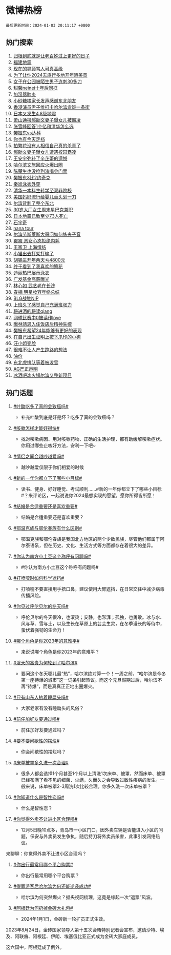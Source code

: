 # 微博热榜

`最后更新时间：2024-01-03 20:11:17 +0800`

## 热门搜索

1. [归根到底就是让老百姓过上更好的日子](https://m.weibo.cn/search?containerid=100103type%3D1%26t%3D10%26q%3D%23%E5%BD%92%E6%A0%B9%E5%88%B0%E5%BA%95%E5%B0%B1%E6%98%AF%E8%AE%A9%E8%80%81%E7%99%BE%E5%A7%93%E8%BF%87%E4%B8%8A%E6%9B%B4%E5%A5%BD%E7%9A%84%E6%97%A5%E5%AD%90%23&stream_entry_id=51&isnewpage=1&extparam=seat%3D1%26filter_type%3Drealtimehot%26q%3D%2523%25E5%25BD%2592%25E6%25A0%25B9%25E5%2588%25B0%25E5%25BA%2595%25E5%25B0%25B1%25E6%2598%25AF%25E8%25AE%25A9%25E8%2580%2581%25E7%2599%25BE%25E5%25A7%2593%25E8%25BF%2587%25E4%25B8%258A%25E6%259B%25B4%25E5%25A5%25BD%25E7%259A%2584%25E6%2597%25A5%25E5%25AD%2590%2523%26stream_entry_id%3D51%26c_type%3D51%26dgr%3D0%26pos%3D0%26cate%3D10103%26display_time%3D1704283875%26pre_seqid%3D1704283875974020393138)
1. [福建地震](https://m.weibo.cn/search?containerid=100103type%3D1%26t%3D10%26q%3D%E7%A6%8F%E5%BB%BA%E5%9C%B0%E9%9C%87&stream_entry_id=31&isnewpage=1&extparam=seat%3D1%26flag%3D2%26band_rank%3D1%26filter_type%3Drealtimehot%26lcate%3D5001%26stream_entry_id%3D31%26q%3D%25E7%25A6%258F%25E5%25BB%25BA%25E5%259C%25B0%25E9%259C%2587%26realpos%3D1%26c_type%3D31%26dgr%3D0%26pos%3D0%26cate%3D5001%26display_time%3D1704283875%26pre_seqid%3D1704283875974020393138)
1. [现在的导师骂人可真高级](https://m.weibo.cn/search?containerid=100103type%3D1%26t%3D10%26q%3D%E7%8E%B0%E5%9C%A8%E7%9A%84%E5%AF%BC%E5%B8%88%E9%AA%82%E4%BA%BA%E5%8F%AF%E7%9C%9F%E9%AB%98%E7%BA%A7&stream_entry_id=31&isnewpage=1&extparam=seat%3D1%26flag%3D1%26band_rank%3D2%26filter_type%3Drealtimehot%26lcate%3D5001%26stream_entry_id%3D31%26q%3D%25E7%258E%25B0%25E5%259C%25A8%25E7%259A%2584%25E5%25AF%25BC%25E5%25B8%2588%25E9%25AA%2582%25E4%25BA%25BA%25E5%258F%25AF%25E7%259C%259F%25E9%25AB%2598%25E7%25BA%25A7%26realpos%3D2%26c_type%3D31%26dgr%3D0%26pos%3D1%26cate%3D5001%26display_time%3D1704283875%26pre_seqid%3D1704283875974020393138)
1. [为了让你2024去旅行多地开年晒美景](https://m.weibo.cn/search?containerid=100103type%3D1%26t%3D10%26q%3D%23%E4%B8%BA%E4%BA%86%E8%AE%A9%E4%BD%A02024%E5%8E%BB%E6%97%85%E8%A1%8C%E5%A4%9A%E5%9C%B0%E5%BC%80%E5%B9%B4%E6%99%92%E7%BE%8E%E6%99%AF%23&stream_entry_id=31&isnewpage=1&extparam=seat%3D1%26flag%3D0%26band_rank%3D3%26filter_type%3Drealtimehot%26lcate%3D5001%26stream_entry_id%3D31%26q%3D%2523%25E4%25B8%25BA%25E4%25BA%2586%25E8%25AE%25A9%25E4%25BD%25A02024%25E5%258E%25BB%25E6%2597%2585%25E8%25A1%258C%25E5%25A4%259A%25E5%259C%25B0%25E5%25BC%2580%25E5%25B9%25B4%25E6%2599%2592%25E7%25BE%258E%25E6%2599%25AF%2523%26realpos%3D3%26c_type%3D31%26dgr%3D0%26pos%3D2%26cate%3D5001%26display_time%3D1704283875%26pre_seqid%3D1704283875974020393138)
1. [女子在公园被陌生男子连刺30多刀](https://m.weibo.cn/search?containerid=100103type%3D1%26t%3D10%26q%3D%23%E5%A5%B3%E5%AD%90%E5%9C%A8%E5%85%AC%E5%9B%AD%E8%A2%AB%E9%99%8C%E7%94%9F%E7%94%B7%E5%AD%90%E8%BF%9E%E5%88%BA30%E5%A4%9A%E5%88%80%23&stream_entry_id=31&isnewpage=1&extparam=seat%3D1%26flag%3D1%26band_rank%3D4%26filter_type%3Drealtimehot%26lcate%3D5001%26stream_entry_id%3D31%26q%3D%2523%25E5%25A5%25B3%25E5%25AD%2590%25E5%259C%25A8%25E5%2585%25AC%25E5%259B%25AD%25E8%25A2%25AB%25E9%2599%258C%25E7%2594%259F%25E7%2594%25B7%25E5%25AD%2590%25E8%25BF%259E%25E5%2588%25BA30%25E5%25A4%259A%25E5%2588%2580%2523%26realpos%3D4%26c_type%3D31%26dgr%3D0%26pos%3D3%26cate%3D5001%26display_time%3D1704283875%26pre_seqid%3D1704283875974020393138)
1. [甜馨neinei十年后同框](https://m.weibo.cn/search?containerid=100103type%3D1%26t%3D10%26q%3D%23%E7%94%9C%E9%A6%A8neinei%E5%8D%81%E5%B9%B4%E5%90%8E%E5%90%8C%E6%A1%86%23&stream_entry_id=31&isnewpage=1&extparam=seat%3D1%26flag%3D2%26band_rank%3D5%26filter_type%3Drealtimehot%26lcate%3D5001%26stream_entry_id%3D31%26q%3D%2523%25E7%2594%259C%25E9%25A6%25A8neinei%25E5%258D%2581%25E5%25B9%25B4%25E5%2590%258E%25E5%2590%258C%25E6%25A1%2586%2523%26realpos%3D5%26c_type%3D31%26dgr%3D0%26pos%3D4%26cate%3D5001%26display_time%3D1704283875%26pre_seqid%3D1704283875974020393138)
1. [加湿器肺炎](https://m.weibo.cn/search?containerid=100103type%3D1%26t%3D10%26q%3D%E5%8A%A0%E6%B9%BF%E5%99%A8%E8%82%BA%E7%82%8E&stream_entry_id=31&isnewpage=1&extparam=seat%3D1%26flag%3D1%26band_rank%3D6%26filter_type%3Drealtimehot%26lcate%3D5001%26stream_entry_id%3D31%26q%3D%25E5%258A%25A0%25E6%25B9%25BF%25E5%2599%25A8%25E8%2582%25BA%25E7%2582%258E%26realpos%3D6%26c_type%3D31%26dgr%3D0%26pos%3D5%26cate%3D5001%26display_time%3D1704283875%26pre_seqid%3D1704283875974020393138)
1. [小砂糖橘家长发声感谢东北朋友](https://m.weibo.cn/search?containerid=100103type%3D1%26t%3D10%26q%3D%23%E5%B0%8F%E7%A0%82%E7%B3%96%E6%A9%98%E5%AE%B6%E9%95%BF%E5%8F%91%E5%A3%B0%E6%84%9F%E8%B0%A2%E4%B8%9C%E5%8C%97%E6%9C%8B%E5%8F%8B%23&stream_entry_id=31&isnewpage=1&extparam=seat%3D1%26flag%3D32768%26band_rank%3D7%26filter_type%3Drealtimehot%26lcate%3D5001%26stream_entry_id%3D31%26q%3D%2523%25E5%25B0%258F%25E7%25A0%2582%25E7%25B3%2596%25E6%25A9%2598%25E5%25AE%25B6%25E9%2595%25BF%25E5%258F%2591%25E5%25A3%25B0%25E6%2584%259F%25E8%25B0%25A2%25E4%25B8%259C%25E5%258C%2597%25E6%259C%258B%25E5%258F%258B%2523%26realpos%3D7%26c_type%3D31%26dgr%3D0%26pos%3D6%26cate%3D5001%26display_time%3D1704283875%26pre_seqid%3D1704283875974020393138)
1. [香港演员尹子维打卡哈尔滨盒饭一条街](https://m.weibo.cn/search?containerid=100103type%3D1%26t%3D10%26q%3D%23%E9%A6%99%E6%B8%AF%E6%BC%94%E5%91%98%E5%B0%B9%E5%AD%90%E7%BB%B4%E6%89%93%E5%8D%A1%E5%93%88%E5%B0%94%E6%BB%A8%E7%9B%92%E9%A5%AD%E4%B8%80%E6%9D%A1%E8%A1%97%23&stream_entry_id=31&isnewpage=1&extparam=seat%3D1%26flag%3D1%26band_rank%3D8%26filter_type%3Drealtimehot%26lcate%3D5001%26stream_entry_id%3D31%26q%3D%2523%25E9%25A6%2599%25E6%25B8%25AF%25E6%25BC%2594%25E5%2591%2598%25E5%25B0%25B9%25E5%25AD%2590%25E7%25BB%25B4%25E6%2589%2593%25E5%258D%25A1%25E5%2593%2588%25E5%25B0%2594%25E6%25BB%25A8%25E7%259B%2592%25E9%25A5%25AD%25E4%25B8%2580%25E6%259D%25A1%25E8%25A1%2597%2523%26realpos%3D8%26c_type%3D31%26dgr%3D0%26pos%3D7%26cate%3D5001%26display_time%3D1704283875%26pre_seqid%3D1704283875974020393138)
1. [日本又发生4.8级地震](https://m.weibo.cn/search?containerid=100103type%3D1%26t%3D10%26q%3D%23%E6%97%A5%E6%9C%AC%E5%8F%88%E5%8F%91%E7%94%9F4.8%E7%BA%A7%E5%9C%B0%E9%9C%87%23&stream_entry_id=31&isnewpage=1&extparam=seat%3D1%26flag%3D1%26band_rank%3D9%26filter_type%3Drealtimehot%26lcate%3D5001%26stream_entry_id%3D31%26q%3D%2523%25E6%2597%25A5%25E6%259C%25AC%25E5%258F%2588%25E5%258F%2591%25E7%2594%259F4.8%25E7%25BA%25A7%25E5%259C%25B0%25E9%259C%2587%2523%26realpos%3D9%26c_type%3D31%26dgr%3D0%26pos%3D8%26cate%3D5001%26display_time%3D1704283875%26pre_seqid%3D1704283875974020393138)
1. [萧山通报郝劭文妻子曝女儿被霸凌](https://m.weibo.cn/search?containerid=100103type%3D1%26t%3D10%26q%3D%23%E8%90%A7%E5%B1%B1%E9%80%9A%E6%8A%A5%E9%83%9D%E5%8A%AD%E6%96%87%E5%A6%BB%E5%AD%90%E6%9B%9D%E5%A5%B3%E5%84%BF%E8%A2%AB%E9%9C%B8%E5%87%8C%23&stream_entry_id=31&isnewpage=1&extparam=seat%3D1%26flag%3D1%26band_rank%3D10%26filter_type%3Drealtimehot%26lcate%3D5001%26stream_entry_id%3D31%26q%3D%2523%25E8%2590%25A7%25E5%25B1%25B1%25E9%2580%259A%25E6%258A%25A5%25E9%2583%259D%25E5%258A%25AD%25E6%2596%2587%25E5%25A6%25BB%25E5%25AD%2590%25E6%259B%259D%25E5%25A5%25B3%25E5%2584%25BF%25E8%25A2%25AB%25E9%259C%25B8%25E5%2587%258C%2523%26realpos%3D10%26c_type%3D31%26dgr%3D0%26pos%3D9%26cate%3D5001%26display_time%3D1704283875%26pre_seqid%3D1704283875974020393138)
1. [张雪峰回答1个亿和清华怎么选](https://m.weibo.cn/search?containerid=100103type%3D1%26t%3D10%26q%3D%23%E5%BC%A0%E9%9B%AA%E5%B3%B0%E5%9B%9E%E7%AD%941%E4%B8%AA%E4%BA%BF%E5%92%8C%E6%B8%85%E5%8D%8E%E6%80%8E%E4%B9%88%E9%80%89%23&stream_entry_id=31&isnewpage=1&extparam=seat%3D1%26flag%3D2%26band_rank%3D11%26filter_type%3Drealtimehot%26lcate%3D5001%26stream_entry_id%3D31%26q%3D%2523%25E5%25BC%25A0%25E9%259B%25AA%25E5%25B3%25B0%25E5%259B%259E%25E7%25AD%25941%25E4%25B8%25AA%25E4%25BA%25BF%25E5%2592%258C%25E6%25B8%2585%25E5%258D%258E%25E6%2580%258E%25E4%25B9%2588%25E9%2580%2589%2523%26realpos%3D11%26c_type%3D31%26dgr%3D0%26pos%3D10%26cate%3D5001%26display_time%3D1704283875%26pre_seqid%3D1704283875974020393138)
1. [樊振东vs达科](https://m.weibo.cn/search?containerid=100103type%3D1%26t%3D10%26q%3D%E6%A8%8A%E6%8C%AF%E4%B8%9Cvs%E8%BE%BE%E7%A7%91&stream_entry_id=31&isnewpage=1&extparam=seat%3D1%26flag%3D1%26band_rank%3D12%26filter_type%3Drealtimehot%26lcate%3D5001%26stream_entry_id%3D31%26q%3D%25E6%25A8%258A%25E6%258C%25AF%25E4%25B8%259Cvs%25E8%25BE%25BE%25E7%25A7%2591%26realpos%3D12%26c_type%3D31%26dgr%3D0%26pos%3D11%26cate%3D5001%26display_time%3D1704283875%26pre_seqid%3D1704283875974020393138)
1. [你也有今天定档](https://m.weibo.cn/search?containerid=100103type%3D1%26t%3D10%26q%3D%23%E4%BD%A0%E4%B9%9F%E6%9C%89%E4%BB%8A%E5%A4%A9%E5%AE%9A%E6%A1%A3%23&stream_entry_id=31&isnewpage=1&extparam=seat%3D1%26flag%3D1%26band_rank%3D13%26filter_type%3Drealtimehot%26lcate%3D5001%26stream_entry_id%3D31%26q%3D%2523%25E4%25BD%25A0%25E4%25B9%259F%25E6%259C%2589%25E4%25BB%258A%25E5%25A4%25A9%25E5%25AE%259A%25E6%25A1%25A3%2523%26realpos%3D13%26c_type%3D31%26dgr%3D0%26pos%3D12%26cate%3D5001%26display_time%3D1704283875%26pre_seqid%3D1704283875974020393138)
1. [拍繁花没有人相信自己真的杀青了](https://m.weibo.cn/search?containerid=100103type%3D1%26t%3D10%26q%3D%E6%8B%8D%E7%B9%81%E8%8A%B1%E6%B2%A1%E6%9C%89%E4%BA%BA%E7%9B%B8%E4%BF%A1%E8%87%AA%E5%B7%B1%E7%9C%9F%E7%9A%84%E6%9D%80%E9%9D%92%E4%BA%86&stream_entry_id=31&isnewpage=1&extparam=seat%3D1%26flag%3D0%26band_rank%3D14%26filter_type%3Drealtimehot%26lcate%3D5001%26stream_entry_id%3D31%26q%3D%25E6%258B%258D%25E7%25B9%2581%25E8%258A%25B1%25E6%25B2%25A1%25E6%259C%2589%25E4%25BA%25BA%25E7%259B%25B8%25E4%25BF%25A1%25E8%2587%25AA%25E5%25B7%25B1%25E7%259C%259F%25E7%259A%2584%25E6%259D%2580%25E9%259D%2592%25E4%25BA%2586%26realpos%3D14%26c_type%3D31%26dgr%3D0%26pos%3D13%26cate%3D5001%26display_time%3D1704283875%26pre_seqid%3D1704283875974020393138)
1. [郝劭文妻子曝女儿遭遇校园霸凌](https://m.weibo.cn/search?containerid=100103type%3D1%26t%3D10%26q%3D%23%E9%83%9D%E5%8A%AD%E6%96%87%E5%A6%BB%E5%AD%90%E6%9B%9D%E5%A5%B3%E5%84%BF%E9%81%AD%E9%81%87%E6%A0%A1%E5%9B%AD%E9%9C%B8%E5%87%8C%23&stream_entry_id=31&isnewpage=1&extparam=seat%3D1%26flag%3D0%26band_rank%3D15%26filter_type%3Drealtimehot%26lcate%3D5001%26stream_entry_id%3D31%26q%3D%2523%25E9%2583%259D%25E5%258A%25AD%25E6%2596%2587%25E5%25A6%25BB%25E5%25AD%2590%25E6%259B%259D%25E5%25A5%25B3%25E5%2584%25BF%25E9%2581%25AD%25E9%2581%2587%25E6%25A0%25A1%25E5%259B%25AD%25E9%259C%25B8%25E5%2587%258C%2523%26realpos%3D15%26c_type%3D31%26dgr%3D0%26pos%3D14%26cate%3D5001%26display_time%3D1704283875%26pre_seqid%3D1704283875974020393138)
1. [王安宇弥补了辛芷蕾的遗憾](https://m.weibo.cn/search?containerid=100103type%3D1%26t%3D10%26q%3D%E7%8E%8B%E5%AE%89%E5%AE%87%E5%BC%A5%E8%A1%A5%E4%BA%86%E8%BE%9B%E8%8A%B7%E8%95%BE%E7%9A%84%E9%81%97%E6%86%BE&stream_entry_id=31&isnewpage=1&extparam=seat%3D1%26flag%3D1%26band_rank%3D16%26filter_type%3Drealtimehot%26lcate%3D5001%26stream_entry_id%3D31%26q%3D%25E7%258E%258B%25E5%25AE%2589%25E5%25AE%2587%25E5%25BC%25A5%25E8%25A1%25A5%25E4%25BA%2586%25E8%25BE%259B%25E8%258A%25B7%25E8%2595%25BE%25E7%259A%2584%25E9%2581%2597%25E6%2586%25BE%26realpos%3D16%26c_type%3D31%26dgr%3D0%26pos%3D15%26cate%3D5001%26display_time%3D1704283875%26pre_seqid%3D1704283875974020393138)
1. [哈尔滨文旅回应火爆出圈](https://m.weibo.cn/search?containerid=100103type%3D1%26t%3D10%26q%3D%23%E5%93%88%E5%B0%94%E6%BB%A8%E6%96%87%E6%97%85%E5%9B%9E%E5%BA%94%E7%81%AB%E7%88%86%E5%87%BA%E5%9C%88%23&stream_entry_id=31&isnewpage=1&extparam=seat%3D1%26flag%3D32768%26band_rank%3D17%26filter_type%3Drealtimehot%26lcate%3D5001%26stream_entry_id%3D31%26q%3D%2523%25E5%2593%2588%25E5%25B0%2594%25E6%25BB%25A8%25E6%2596%2587%25E6%2597%2585%25E5%259B%259E%25E5%25BA%2594%25E7%2581%25AB%25E7%2588%2586%25E5%2587%25BA%25E5%259C%2588%2523%26realpos%3D17%26c_type%3D31%26dgr%3D0%26pos%3D16%26cate%3D5001%26display_time%3D1704283875%26pre_seqid%3D1704283875974020393138)
1. [陈楚生也没抢到演唱会门票](https://m.weibo.cn/search?containerid=100103type%3D1%26t%3D10%26q%3D%23%E9%99%88%E6%A5%9A%E7%94%9F%E4%B9%9F%E6%B2%A1%E6%8A%A2%E5%88%B0%E6%BC%94%E5%94%B1%E4%BC%9A%E9%97%A8%E7%A5%A8%23&stream_entry_id=31&isnewpage=1&extparam=seat%3D1%26flag%3D1%26band_rank%3D18%26filter_type%3Drealtimehot%26lcate%3D5001%26stream_entry_id%3D31%26q%3D%2523%25E9%2599%2588%25E6%25A5%259A%25E7%2594%259F%25E4%25B9%259F%25E6%25B2%25A1%25E6%258A%25A2%25E5%2588%25B0%25E6%25BC%2594%25E5%2594%25B1%25E4%25BC%259A%25E9%2597%25A8%25E7%25A5%25A8%2523%26realpos%3D18%26c_type%3D31%26dgr%3D0%26pos%3D17%26cate%3D5001%26display_time%3D1704283875%26pre_seqid%3D1704283875974020393138)
1. [樊振东3比2约奇克](https://m.weibo.cn/search?containerid=100103type%3D1%26t%3D10%26q%3D%23%E6%A8%8A%E6%8C%AF%E4%B8%9C3%E6%AF%942%E7%BA%A6%E5%A5%87%E5%85%8B%23&stream_entry_id=31&isnewpage=1&extparam=seat%3D1%26flag%3D1%26band_rank%3D19%26filter_type%3Drealtimehot%26lcate%3D5001%26stream_entry_id%3D31%26q%3D%2523%25E6%25A8%258A%25E6%258C%25AF%25E4%25B8%259C3%25E6%25AF%25942%25E7%25BA%25A6%25E5%25A5%2587%25E5%2585%258B%2523%26realpos%3D19%26c_type%3D31%26dgr%3D0%26pos%3D18%26cate%3D5001%26display_time%3D1704283875%26pre_seqid%3D1704283875974020393138)
1. [秦岚泳衣外穿](https://m.weibo.cn/search?containerid=100103type%3D1%26t%3D10%26q%3D%23%E7%A7%A6%E5%B2%9A%E6%B3%B3%E8%A1%A3%E5%A4%96%E7%A9%BF%23&stream_entry_id=31&isnewpage=1&extparam=seat%3D1%26flag%3D0%26band_rank%3D20%26filter_type%3Drealtimehot%26lcate%3D5001%26stream_entry_id%3D31%26q%3D%2523%25E7%25A7%25A6%25E5%25B2%259A%25E6%25B3%25B3%25E8%25A1%25A3%25E5%25A4%2596%25E7%25A9%25BF%2523%26realpos%3D20%26c_type%3D31%26dgr%3D0%26pos%3D19%26cate%3D5001%26display_time%3D1704283875%26pre_seqid%3D1704283875974020393138)
1. [清华一本科生转学至双非院校](https://m.weibo.cn/search?containerid=100103type%3D1%26t%3D10%26q%3D%23%E6%B8%85%E5%8D%8E%E4%B8%80%E6%9C%AC%E7%A7%91%E7%94%9F%E8%BD%AC%E5%AD%A6%E8%87%B3%E5%8F%8C%E9%9D%9E%E9%99%A2%E6%A0%A1%23&stream_entry_id=31&isnewpage=1&extparam=seat%3D1%26flag%3D1%26band_rank%3D21%26filter_type%3Drealtimehot%26lcate%3D5001%26stream_entry_id%3D31%26q%3D%2523%25E6%25B8%2585%25E5%258D%258E%25E4%25B8%2580%25E6%259C%25AC%25E7%25A7%2591%25E7%2594%259F%25E8%25BD%25AC%25E5%25AD%25A6%25E8%2587%25B3%25E5%258F%258C%25E9%259D%259E%25E9%2599%25A2%25E6%25A0%25A1%2523%26realpos%3D21%26c_type%3D31%26dgr%3D0%26pos%3D20%26cate%3D5001%26display_time%3D1704283875%26pre_seqid%3D1704283875974020393138)
1. [美国妈妈流行给婴儿舌头划一刀](https://m.weibo.cn/search?containerid=100103type%3D1%26t%3D10%26q%3D%23%E7%BE%8E%E5%9B%BD%E5%A6%88%E5%A6%88%E6%B5%81%E8%A1%8C%E7%BB%99%E5%A9%B4%E5%84%BF%E8%88%8C%E5%A4%B4%E5%88%92%E4%B8%80%E5%88%80%23&stream_entry_id=31&isnewpage=1&extparam=seat%3D1%26flag%3D0%26band_rank%3D22%26filter_type%3Drealtimehot%26lcate%3D5001%26stream_entry_id%3D31%26q%3D%2523%25E7%25BE%258E%25E5%259B%25BD%25E5%25A6%2588%25E5%25A6%2588%25E6%25B5%2581%25E8%25A1%258C%25E7%25BB%2599%25E5%25A9%25B4%25E5%2584%25BF%25E8%2588%258C%25E5%25A4%25B4%25E5%2588%2592%25E4%25B8%2580%25E5%2588%2580%2523%26realpos%3D22%26c_type%3D31%26dgr%3D0%26pos%3D21%26cate%3D5001%26display_time%3D1704283875%26pre_seqid%3D1704283875974020393138)
1. [尔滨背刺了整个东北](https://m.weibo.cn/search?containerid=100103type%3D1%26t%3D10%26q%3D%23%E5%B0%94%E6%BB%A8%E8%83%8C%E5%88%BA%E4%BA%86%E6%95%B4%E4%B8%AA%E4%B8%9C%E5%8C%97%23&stream_entry_id=31&isnewpage=1&extparam=seat%3D1%26flag%3D1%26band_rank%3D23%26filter_type%3Drealtimehot%26lcate%3D5001%26stream_entry_id%3D31%26q%3D%2523%25E5%25B0%2594%25E6%25BB%25A8%25E8%2583%258C%25E5%2588%25BA%25E4%25BA%2586%25E6%2595%25B4%25E4%25B8%25AA%25E4%25B8%259C%25E5%258C%2597%2523%26realpos%3D23%26c_type%3D31%26dgr%3D0%26pos%3D22%26cate%3D5001%26display_time%3D1704283875%26pre_seqid%3D1704283875974020393138)
1. [30岁大厂女生周末星巴克兼职](https://m.weibo.cn/search?containerid=100103type%3D1%26t%3D10%26q%3D%2330%E5%B2%81%E5%A4%A7%E5%8E%82%E5%A5%B3%E7%94%9F%E5%91%A8%E6%9C%AB%E6%98%9F%E5%B7%B4%E5%85%8B%E5%85%BC%E8%81%8C%23&stream_entry_id=31&isnewpage=1&extparam=seat%3D1%26flag%3D1%26band_rank%3D24%26filter_type%3Drealtimehot%26lcate%3D5001%26stream_entry_id%3D31%26q%3D%252330%25E5%25B2%2581%25E5%25A4%25A7%25E5%258E%2582%25E5%25A5%25B3%25E7%2594%259F%25E5%2591%25A8%25E6%259C%25AB%25E6%2598%259F%25E5%25B7%25B4%25E5%2585%258B%25E5%2585%25BC%25E8%2581%258C%2523%26realpos%3D24%26c_type%3D31%26dgr%3D0%26pos%3D23%26cate%3D5001%26display_time%3D1704283875%26pre_seqid%3D1704283875974020393138)
1. [日本地震已致至少73人死亡](https://m.weibo.cn/search?containerid=100103type%3D1%26t%3D10%26q%3D%23%E6%97%A5%E6%9C%AC%E5%9C%B0%E9%9C%87%E5%B7%B2%E8%87%B4%E8%87%B3%E5%B0%9173%E4%BA%BA%E6%AD%BB%E4%BA%A1%23&stream_entry_id=31&isnewpage=1&extparam=seat%3D1%26flag%3D1%26band_rank%3D25%26filter_type%3Drealtimehot%26lcate%3D5001%26stream_entry_id%3D31%26q%3D%2523%25E6%2597%25A5%25E6%259C%25AC%25E5%259C%25B0%25E9%259C%2587%25E5%25B7%25B2%25E8%2587%25B4%25E8%2587%25B3%25E5%25B0%259173%25E4%25BA%25BA%25E6%25AD%25BB%25E4%25BA%25A1%2523%26realpos%3D25%26c_type%3D31%26dgr%3D0%26pos%3D24%26cate%3D5001%26display_time%3D1704283875%26pre_seqid%3D1704283875974020393138)
1. [石宇奇](https://m.weibo.cn/search?containerid=100103type%3D1%26t%3D10%26q%3D%E7%9F%B3%E5%AE%87%E5%A5%87&stream_entry_id=31&isnewpage=1&extparam=seat%3D1%26flag%3D1%26band_rank%3D26%26filter_type%3Drealtimehot%26lcate%3D5001%26stream_entry_id%3D31%26q%3D%25E7%259F%25B3%25E5%25AE%2587%25E5%25A5%2587%26realpos%3D26%26c_type%3D31%26dgr%3D0%26pos%3D25%26cate%3D5001%26display_time%3D1704283875%26pre_seqid%3D1704283875974020393138)
1. [nana tour](https://m.weibo.cn/search?containerid=100103type%3D1%26t%3D10%26q%3Dnana+tour&stream_entry_id=31&isnewpage=1&extparam=seat%3D1%26flag%3D1%26band_rank%3D27%26filter_type%3Drealtimehot%26lcate%3D5001%26stream_entry_id%3D31%26q%3Dnana%2520tour%26realpos%3D27%26c_type%3D31%26dgr%3D0%26pos%3D26%26cate%3D5001%26display_time%3D1704283875%26pre_seqid%3D1704283875974020393138)
1. [尔滨劳斯莱斯大哥问如何练夹子音](https://m.weibo.cn/search?containerid=100103type%3D1%26t%3D10%26q%3D%23%E5%B0%94%E6%BB%A8%E5%8A%B3%E6%96%AF%E8%8E%B1%E6%96%AF%E5%A4%A7%E5%93%A5%E9%97%AE%E5%A6%82%E4%BD%95%E7%BB%83%E5%A4%B9%E5%AD%90%E9%9F%B3%23&stream_entry_id=31&isnewpage=1&extparam=seat%3D1%26flag%3D32768%26band_rank%3D28%26filter_type%3Drealtimehot%26lcate%3D5001%26stream_entry_id%3D31%26q%3D%2523%25E5%25B0%2594%25E6%25BB%25A8%25E5%258A%25B3%25E6%2596%25AF%25E8%258E%25B1%25E6%2596%25AF%25E5%25A4%25A7%25E5%2593%25A5%25E9%2597%25AE%25E5%25A6%2582%25E4%25BD%2595%25E7%25BB%2583%25E5%25A4%25B9%25E5%25AD%2590%25E9%259F%25B3%2523%26realpos%3D28%26c_type%3D31%26dgr%3D0%26pos%3D27%26cate%3D5001%26display_time%3D1704283875%26pre_seqid%3D1704283875974020393138)
1. [霉霉 恶女心态拒绝内耗](https://m.weibo.cn/search?containerid=100103type%3D1%26t%3D10%26q%3D%E9%9C%89%E9%9C%89+%E6%81%B6%E5%A5%B3%E5%BF%83%E6%80%81%E6%8B%92%E7%BB%9D%E5%86%85%E8%80%97&stream_entry_id=31&isnewpage=1&extparam=seat%3D1%26flag%3D0%26band_rank%3D29%26filter_type%3Drealtimehot%26lcate%3D5001%26stream_entry_id%3D31%26q%3D%25E9%259C%2589%25E9%259C%2589%2520%25E6%2581%25B6%25E5%25A5%25B3%25E5%25BF%2583%25E6%2580%2581%25E6%258B%2592%25E7%25BB%259D%25E5%2586%2585%25E8%2580%2597%26realpos%3D29%26c_type%3D31%26dgr%3D0%26pos%3D28%26cate%3D5001%26display_time%3D1704283875%26pre_seqid%3D1704283875974020393138)
1. [王家卫 上海情结](https://m.weibo.cn/search?containerid=100103type%3D1%26t%3D10%26q%3D%E7%8E%8B%E5%AE%B6%E5%8D%AB+%E4%B8%8A%E6%B5%B7%E6%83%85%E7%BB%93&stream_entry_id=31&isnewpage=1&extparam=seat%3D1%26flag%3D0%26band_rank%3D30%26filter_type%3Drealtimehot%26lcate%3D5001%26stream_entry_id%3D31%26q%3D%25E7%258E%258B%25E5%25AE%25B6%25E5%258D%25AB%2520%25E4%25B8%258A%25E6%25B5%25B7%25E6%2583%2585%25E7%25BB%2593%26realpos%3D30%26c_type%3D31%26dgr%3D0%26pos%3D29%26cate%3D5001%26display_time%3D1704283875%26pre_seqid%3D1704283875974020393138)
1. [小猫出去打架打输了](https://m.weibo.cn/search?containerid=100103type%3D1%26t%3D10%26q%3D%E5%B0%8F%E7%8C%AB%E5%87%BA%E5%8E%BB%E6%89%93%E6%9E%B6%E6%89%93%E8%BE%93%E4%BA%86&stream_entry_id=31&isnewpage=1&extparam=seat%3D1%26flag%3D0%26band_rank%3D31%26filter_type%3Drealtimehot%26lcate%3D5001%26stream_entry_id%3D31%26q%3D%25E5%25B0%258F%25E7%258C%25AB%25E5%2587%25BA%25E5%258E%25BB%25E6%2589%2593%25E6%259E%25B6%25E6%2589%2593%25E8%25BE%2593%25E4%25BA%2586%26realpos%3D31%26c_type%3D31%26dgr%3D0%26pos%3D30%26cate%3D5001%26display_time%3D1704283875%26pre_seqid%3D1704283875974020393138)
1. [胡锡进开年两天亏4800元](https://m.weibo.cn/search?containerid=100103type%3D1%26t%3D10%26q%3D%23%E8%83%A1%E9%94%A1%E8%BF%9B%E5%BC%80%E5%B9%B4%E4%B8%A4%E5%A4%A9%E4%BA%8F4800%E5%85%83%23&stream_entry_id=31&isnewpage=1&extparam=seat%3D1%26flag%3D0%26band_rank%3D32%26filter_type%3Drealtimehot%26lcate%3D5001%26stream_entry_id%3D31%26q%3D%2523%25E8%2583%25A1%25E9%2594%25A1%25E8%25BF%259B%25E5%25BC%2580%25E5%25B9%25B4%25E4%25B8%25A4%25E5%25A4%25A9%25E4%25BA%258F4800%25E5%2585%2583%2523%26realpos%3D32%26c_type%3D31%26dgr%3D0%26pos%3D31%26cate%3D5001%26display_time%3D1704283875%26pre_seqid%3D1704283875974020393138)
1. [终于看到了我喜欢的簪花](https://m.weibo.cn/search?containerid=100103type%3D1%26t%3D10%26q%3D%E7%BB%88%E4%BA%8E%E7%9C%8B%E5%88%B0%E4%BA%86%E6%88%91%E5%96%9C%E6%AC%A2%E7%9A%84%E7%B0%AA%E8%8A%B1&stream_entry_id=31&isnewpage=1&extparam=seat%3D1%26flag%3D1%26band_rank%3D33%26filter_type%3Drealtimehot%26lcate%3D5001%26stream_entry_id%3D31%26q%3D%25E7%25BB%2588%25E4%25BA%258E%25E7%259C%258B%25E5%2588%25B0%25E4%25BA%2586%25E6%2588%2591%25E5%2596%259C%25E6%25AC%25A2%25E7%259A%2584%25E7%25B0%25AA%25E8%258A%25B1%26realpos%3D33%26c_type%3D31%26dgr%3D0%26pos%3D32%26cate%3D5001%26display_time%3D1704283875%26pre_seqid%3D1704283875974020393138)
1. [迪丽热巴展示泳衣](https://m.weibo.cn/search?containerid=100103type%3D1%26t%3D10%26q%3D%E8%BF%AA%E4%B8%BD%E7%83%AD%E5%B7%B4%E5%B1%95%E7%A4%BA%E6%B3%B3%E8%A1%A3&stream_entry_id=31&isnewpage=1&extparam=seat%3D1%26flag%3D0%26band_rank%3D34%26filter_type%3Drealtimehot%26lcate%3D5001%26stream_entry_id%3D31%26q%3D%25E8%25BF%25AA%25E4%25B8%25BD%25E7%2583%25AD%25E5%25B7%25B4%25E5%25B1%2595%25E7%25A4%25BA%25E6%25B3%25B3%25E8%25A1%25A3%26realpos%3D34%26c_type%3D31%26dgr%3D0%26pos%3D33%26cate%3D5001%26display_time%3D1704283875%26pre_seqid%3D1704283875974020393138)
1. [广发基金高薪曝光](https://m.weibo.cn/search?containerid=100103type%3D1%26t%3D10%26q%3D%23%E5%B9%BF%E5%8F%91%E5%9F%BA%E9%87%91%E9%AB%98%E8%96%AA%E6%9B%9D%E5%85%89%23&stream_entry_id=31&isnewpage=1&extparam=seat%3D1%26flag%3D1%26band_rank%3D35%26filter_type%3Drealtimehot%26lcate%3D5001%26stream_entry_id%3D31%26q%3D%2523%25E5%25B9%25BF%25E5%258F%2591%25E5%259F%25BA%25E9%2587%2591%25E9%25AB%2598%25E8%2596%25AA%25E6%259B%259D%25E5%2585%2589%2523%26realpos%3D35%26c_type%3D31%26dgr%3D0%26pos%3D34%26cate%3D5001%26display_time%3D1704283875%26pre_seqid%3D1704283875974020393138)
1. [林心如 武艺老在长沙](https://m.weibo.cn/search?containerid=100103type%3D1%26t%3D10%26q%3D%E6%9E%97%E5%BF%83%E5%A6%82+%E6%AD%A6%E8%89%BA%E8%80%81%E5%9C%A8%E9%95%BF%E6%B2%99&stream_entry_id=31&isnewpage=1&extparam=seat%3D1%26flag%3D0%26band_rank%3D36%26filter_type%3Drealtimehot%26lcate%3D5001%26stream_entry_id%3D31%26q%3D%25E6%259E%2597%25E5%25BF%2583%25E5%25A6%2582%2520%25E6%25AD%25A6%25E8%2589%25BA%25E8%2580%2581%25E5%259C%25A8%25E9%2595%25BF%25E6%25B2%2599%26realpos%3D36%26c_type%3D31%26dgr%3D0%26pos%3D35%26cate%3D5001%26display_time%3D1704283875%26pre_seqid%3D1704283875974020393138)
1. [春楠 明星妆容年终总结](https://m.weibo.cn/search?containerid=100103type%3D1%26t%3D10%26q%3D%E6%98%A5%E6%A5%A0+%E6%98%8E%E6%98%9F%E5%A6%86%E5%AE%B9%E5%B9%B4%E7%BB%88%E6%80%BB%E7%BB%93&stream_entry_id=31&isnewpage=1&extparam=seat%3D1%26flag%3D1%26band_rank%3D37%26filter_type%3Drealtimehot%26lcate%3D5001%26stream_entry_id%3D31%26q%3D%25E6%2598%25A5%25E6%25A5%25A0%2520%25E6%2598%258E%25E6%2598%259F%25E5%25A6%2586%25E5%25AE%25B9%25E5%25B9%25B4%25E7%25BB%2588%25E6%2580%25BB%25E7%25BB%2593%26realpos%3D37%26c_type%3D31%26dgr%3D0%26pos%3D36%26cate%3D5001%26display_time%3D1704283875%26pre_seqid%3D1704283875974020393138)
1. [BLG战胜NIP](https://m.weibo.cn/search?containerid=100103type%3D1%26t%3D10%26q%3D%23BLG%E6%88%98%E8%83%9CNIP%23&stream_entry_id=31&isnewpage=1&extparam=seat%3D1%26flag%3D1%26band_rank%3D38%26filter_type%3Drealtimehot%26lcate%3D5001%26stream_entry_id%3D31%26q%3D%2523BLG%25E6%2588%2598%25E8%2583%259CNIP%2523%26realpos%3D38%26c_type%3D31%26dgr%3D0%26pos%3D37%26cate%3D5001%26display_time%3D1704283875%26pre_seqid%3D1704283875974020393138)
1. [上班久了感觉自己充满班张力](https://m.weibo.cn/search?containerid=100103type%3D1%26t%3D10%26q%3D%E4%B8%8A%E7%8F%AD%E4%B9%85%E4%BA%86%E6%84%9F%E8%A7%89%E8%87%AA%E5%B7%B1%E5%85%85%E6%BB%A1%E7%8F%AD%E5%BC%A0%E5%8A%9B&stream_entry_id=31&isnewpage=1&extparam=seat%3D1%26flag%3D0%26band_rank%3D39%26filter_type%3Drealtimehot%26lcate%3D5001%26stream_entry_id%3D31%26q%3D%25E4%25B8%258A%25E7%258F%25AD%25E4%25B9%2585%25E4%25BA%2586%25E6%2584%259F%25E8%25A7%2589%25E8%2587%25AA%25E5%25B7%25B1%25E5%2585%2585%25E6%25BB%25A1%25E7%258F%25AD%25E5%25BC%25A0%25E5%258A%259B%26realpos%3D39%26c_type%3D31%26dgr%3D0%26pos%3D38%26cate%3D5001%26display_time%3D1704283875%26pre_seqid%3D1704283875974020393138)
1. [将进酒的将读qiang](https://m.weibo.cn/search?containerid=100103type%3D1%26t%3D10%26q%3D%23%E5%B0%86%E8%BF%9B%E9%85%92%E7%9A%84%E5%B0%86%E8%AF%BBqiang%23&stream_entry_id=31&isnewpage=1&extparam=seat%3D1%26flag%3D0%26band_rank%3D40%26filter_type%3Drealtimehot%26lcate%3D5001%26stream_entry_id%3D31%26q%3D%2523%25E5%25B0%2586%25E8%25BF%259B%25E9%2585%2592%25E7%259A%2584%25E5%25B0%2586%25E8%25AF%25BBqiang%2523%26realpos%3D40%26c_type%3D31%26dgr%3D0%26pos%3D39%26cate%3D5001%26display_time%3D1704283875%26pre_seqid%3D1704283875974020393138)
1. [网球比赛中0被读作love](https://m.weibo.cn/search?containerid=100103type%3D1%26t%3D10%26q%3D%E7%BD%91%E7%90%83%E6%AF%94%E8%B5%9B%E4%B8%AD0%E8%A2%AB%E8%AF%BB%E4%BD%9Clove&stream_entry_id=31&isnewpage=1&extparam=seat%3D1%26flag%3D1%26band_rank%3D41%26filter_type%3Drealtimehot%26lcate%3D5001%26stream_entry_id%3D31%26q%3D%25E7%25BD%2591%25E7%2590%2583%25E6%25AF%2594%25E8%25B5%259B%25E4%25B8%25AD0%25E8%25A2%25AB%25E8%25AF%25BB%25E4%25BD%259Clove%26realpos%3D41%26c_type%3D31%26dgr%3D0%26pos%3D40%26cate%3D5001%26display_time%3D1704283875%26pre_seqid%3D1704283875974020393138)
1. [曝林靖恩入住饭店后精神失控](https://m.weibo.cn/search?containerid=100103type%3D1%26t%3D10%26q%3D%23%E6%9B%9D%E6%9E%97%E9%9D%96%E6%81%A9%E5%85%A5%E4%BD%8F%E9%A5%AD%E5%BA%97%E5%90%8E%E7%B2%BE%E7%A5%9E%E5%A4%B1%E6%8E%A7%23&stream_entry_id=31&isnewpage=1&extparam=seat%3D1%26flag%3D0%26band_rank%3D42%26filter_type%3Drealtimehot%26lcate%3D5001%26stream_entry_id%3D31%26q%3D%2523%25E6%259B%259D%25E6%259E%2597%25E9%259D%2596%25E6%2581%25A9%25E5%2585%25A5%25E4%25BD%258F%25E9%25A5%25AD%25E5%25BA%2597%25E5%2590%258E%25E7%25B2%25BE%25E7%25A5%259E%25E5%25A4%25B1%25E6%258E%25A7%2523%26realpos%3D42%26c_type%3D31%26dgr%3D0%26pos%3D41%26cate%3D5001%26display_time%3D1704283875%26pre_seqid%3D1704283875974020393138)
1. [樊振东希望24年能够有更好的表现](https://m.weibo.cn/search?containerid=100103type%3D1%26t%3D10%26q%3D%23%E6%A8%8A%E6%8C%AF%E4%B8%9C%E5%B8%8C%E6%9C%9B24%E5%B9%B4%E8%83%BD%E5%A4%9F%E6%9C%89%E6%9B%B4%E5%A5%BD%E7%9A%84%E8%A1%A8%E7%8E%B0%23&stream_entry_id=31&isnewpage=1&extparam=seat%3D1%26flag%3D1%26band_rank%3D43%26filter_type%3Drealtimehot%26lcate%3D5001%26stream_entry_id%3D31%26q%3D%2523%25E6%25A8%258A%25E6%258C%25AF%25E4%25B8%259C%25E5%25B8%258C%25E6%259C%259B24%25E5%25B9%25B4%25E8%2583%25BD%25E5%25A4%259F%25E6%259C%2589%25E6%259B%25B4%25E5%25A5%25BD%25E7%259A%2584%25E8%25A1%25A8%25E7%258E%25B0%2523%26realpos%3D43%26c_type%3D31%26dgr%3D0%26pos%3D42%26cate%3D5001%26display_time%3D1704283875%26pre_seqid%3D1704283875974020393138)
1. [在自己出生证明上按下爪印的小狗](https://m.weibo.cn/search?containerid=100103type%3D1%26t%3D10%26q%3D%E5%9C%A8%E8%87%AA%E5%B7%B1%E5%87%BA%E7%94%9F%E8%AF%81%E6%98%8E%E4%B8%8A%E6%8C%89%E4%B8%8B%E7%88%AA%E5%8D%B0%E7%9A%84%E5%B0%8F%E7%8B%97&stream_entry_id=31&isnewpage=1&extparam=seat%3D1%26flag%3D1%26band_rank%3D44%26filter_type%3Drealtimehot%26lcate%3D5001%26stream_entry_id%3D31%26q%3D%25E5%259C%25A8%25E8%2587%25AA%25E5%25B7%25B1%25E5%2587%25BA%25E7%2594%259F%25E8%25AF%2581%25E6%2598%258E%25E4%25B8%258A%25E6%258C%2589%25E4%25B8%258B%25E7%2588%25AA%25E5%258D%25B0%25E7%259A%2584%25E5%25B0%258F%25E7%258B%2597%26realpos%3D44%26c_type%3D31%26dgr%3D0%26pos%3D43%26cate%3D5001%26display_time%3D1704283875%26pre_seqid%3D1704283875974020393138)
1. [汪小姐变脸](https://m.weibo.cn/search?containerid=100103type%3D1%26t%3D10%26q%3D%23%E6%B1%AA%E5%B0%8F%E5%A7%90%E5%8F%98%E8%84%B8%23&stream_entry_id=31&isnewpage=1&extparam=seat%3D1%26flag%3D1%26band_rank%3D45%26filter_type%3Drealtimehot%26lcate%3D5001%26stream_entry_id%3D31%26q%3D%2523%25E6%25B1%25AA%25E5%25B0%258F%25E5%25A7%2590%25E5%258F%2598%25E8%2584%25B8%2523%26realpos%3D45%26c_type%3D31%26dgr%3D0%26pos%3D44%26cate%3D5001%26display_time%3D1704283875%26pre_seqid%3D1704283875974020393138)
1. [很难不让人产生跑路的想法](https://m.weibo.cn/search?containerid=100103type%3D1%26t%3D10%26q%3D%E5%BE%88%E9%9A%BE%E4%B8%8D%E8%AE%A9%E4%BA%BA%E4%BA%A7%E7%94%9F%E8%B7%91%E8%B7%AF%E7%9A%84%E6%83%B3%E6%B3%95&stream_entry_id=31&isnewpage=1&extparam=seat%3D1%26flag%3D1%26band_rank%3D46%26filter_type%3Drealtimehot%26lcate%3D5001%26stream_entry_id%3D31%26q%3D%25E5%25BE%2588%25E9%259A%25BE%25E4%25B8%258D%25E8%25AE%25A9%25E4%25BA%25BA%25E4%25BA%25A7%25E7%2594%259F%25E8%25B7%2591%25E8%25B7%25AF%25E7%259A%2584%25E6%2583%25B3%25E6%25B3%2595%26realpos%3D46%26c_type%3D31%26dgr%3D0%26pos%3D45%26cate%3D5001%26display_time%3D1704283875%26pre_seqid%3D1704283875974020393138)
1. [油价](https://m.weibo.cn/search?containerid=100103type%3D1%26t%3D10%26q%3D%E6%B2%B9%E4%BB%B7&stream_entry_id=31&isnewpage=1&extparam=seat%3D1%26flag%3D1%26band_rank%3D47%26filter_type%3Drealtimehot%26lcate%3D5001%26stream_entry_id%3D31%26q%3D%25E6%25B2%25B9%25E4%25BB%25B7%26realpos%3D47%26c_type%3D31%26dgr%3D0%26pos%3D46%26cate%3D5001%26display_time%3D1704283875%26pre_seqid%3D1704283875974020393138)
1. [东北虎排队等着被泼雪](https://m.weibo.cn/search?containerid=100103type%3D1%26t%3D10%26q%3D%23%E4%B8%9C%E5%8C%97%E8%99%8E%E6%8E%92%E9%98%9F%E7%AD%89%E7%9D%80%E8%A2%AB%E6%B3%BC%E9%9B%AA%23&stream_entry_id=31&isnewpage=1&extparam=seat%3D1%26flag%3D0%26band_rank%3D48%26filter_type%3Drealtimehot%26lcate%3D5001%26stream_entry_id%3D31%26q%3D%2523%25E4%25B8%259C%25E5%258C%2597%25E8%2599%258E%25E6%258E%2592%25E9%2598%259F%25E7%25AD%2589%25E7%259D%2580%25E8%25A2%25AB%25E6%25B3%25BC%25E9%259B%25AA%2523%26realpos%3D48%26c_type%3D31%26dgr%3D0%26pos%3D47%26cate%3D5001%26display_time%3D1704283875%26pre_seqid%3D1704283875974020393138)
1. [AG严正声明](https://m.weibo.cn/search?containerid=100103type%3D1%26t%3D10%26q%3D%23AG%E4%B8%A5%E6%AD%A3%E5%A3%B0%E6%98%8E%23&stream_entry_id=31&isnewpage=1&extparam=seat%3D1%26flag%3D0%26band_rank%3D49%26filter_type%3Drealtimehot%26lcate%3D5001%26stream_entry_id%3D31%26q%3D%2523AG%25E4%25B8%25A5%25E6%25AD%25A3%25E5%25A3%25B0%25E6%2598%258E%2523%26realpos%3D49%26c_type%3D31%26dgr%3D0%26pos%3D48%26cate%3D5001%26display_time%3D1704283875%26pre_seqid%3D1704283875974020393138)
1. [冰酒吧冰火锅尔滨又整新项目](https://m.weibo.cn/search?containerid=100103type%3D1%26t%3D10%26q%3D%23%E5%86%B0%E9%85%92%E5%90%A7%E5%86%B0%E7%81%AB%E9%94%85%E5%B0%94%E6%BB%A8%E5%8F%88%E6%95%B4%E6%96%B0%E9%A1%B9%E7%9B%AE%23&stream_entry_id=31&isnewpage=1&extparam=seat%3D1%26flag%3D1%26band_rank%3D50%26filter_type%3Drealtimehot%26lcate%3D5001%26stream_entry_id%3D31%26q%3D%2523%25E5%2586%25B0%25E9%2585%2592%25E5%2590%25A7%25E5%2586%25B0%25E7%2581%25AB%25E9%2594%2585%25E5%25B0%2594%25E6%25BB%25A8%25E5%258F%2588%25E6%2595%25B4%25E6%2596%25B0%25E9%25A1%25B9%25E7%259B%25AE%2523%26realpos%3D50%26c_type%3D31%26dgr%3D0%26pos%3D49%26cate%3D5001%26display_time%3D1704283875%26pre_seqid%3D1704283875974020393138)

## 热门话题

1. [#叶酸吃多了真的会致癌吗#](https://m.weibo.cn/search?containerid=231522type%3D1%26t%3D10%26q%3D%23%E5%8F%B6%E9%85%B8%E5%90%83%E5%A4%9A%E4%BA%86%E7%9C%9F%E7%9A%84%E4%BC%9A%E8%87%B4%E7%99%8C%E5%90%97%23&stream_entry_id=128&isnewpage=1&extparam=seat%3D1%26c_type%3D128%26unitid%3D1704258114611%26cate%3D5004%26dgr%3D0%26pos%3D1-0-0%26lcate%3D5004%26display_time%3D1704283877%26pre_seqid%3D170428387732001318676)
    - 补充叶酸到底是好是坏？吃多了真的会致癌吗？

1. [#咳嗽怎样才能好得快#](https://m.weibo.cn/search?containerid=231522type%3D1%26t%3D10%26q%3D%23%E5%92%B3%E5%97%BD%E6%80%8E%E6%A0%B7%E6%89%8D%E8%83%BD%E5%A5%BD%E5%BE%97%E5%BF%AB%23&stream_entry_id=128&isnewpage=1&extparam=seat%3D1%26c_type%3D128%26unitid%3D1704250607196%26cate%3D5004%26dgr%3D0%26pos%3D1-0-1%26lcate%3D5004%26display_time%3D1704283877%26pre_seqid%3D170428387732001318676)
    - 找对咳嗽病因、用对咳嗽药物、正确的生活护理，都有助缓解咳嗽症状。你用过哪些止咳好方法，安利一下吧~

1. [#情侣之间会越吵越爱吗#](https://m.weibo.cn/search?containerid=231522type%3D1%26t%3D10%26q%3D%23%E6%83%85%E4%BE%A3%E4%B9%8B%E9%97%B4%E4%BC%9A%E8%B6%8A%E5%90%B5%E8%B6%8A%E7%88%B1%E5%90%97%23&stream_entry_id=128&isnewpage=1&extparam=seat%3D1%26c_type%3D128%26unitid%3D1704269515444%26cate%3D5004%26dgr%3D0%26pos%3D1-0-2%26lcate%3D5004%26display_time%3D1704283877%26pre_seqid%3D170428387732001318676)
    - 越吵越爱仅限于你们相爱的时候

1. [#新的一年你都立下了哪些小目标#](https://m.weibo.cn/search?containerid=231522type%3D1%26t%3D10%26q%3D%23%E6%96%B0%E7%9A%84%E4%B8%80%E5%B9%B4%E4%BD%A0%E9%83%BD%E7%AB%8B%E4%B8%8B%E4%BA%86%E5%93%AA%E4%BA%9B%E5%B0%8F%E7%9B%AE%E6%A0%87%23&stream_entry_id=128&isnewpage=1&extparam=seat%3D1%26c_type%3D128%26unitid%3D1704156072388%26cate%3D5004%26dgr%3D0%26pos%3D1-0-3%26lcate%3D5004%26display_time%3D1704283877%26pre_seqid%3D170428387732001318676)
    - 读书、健身、好好睡觉、考试顺利……#新的一年你都立下了哪些小目标#？来评论区，一起说说你2024最想实现的愿望，愿你所得皆所愿！

1. [#结婚是合适重要还是喜欢重要#](https://m.weibo.cn/search?containerid=231522type%3D1%26t%3D10%26q%3D%23%E7%BB%93%E5%A9%9A%E6%98%AF%E5%90%88%E9%80%82%E9%87%8D%E8%A6%81%E8%BF%98%E6%98%AF%E5%96%9C%E6%AC%A2%E9%87%8D%E8%A6%81%23&stream_entry_id=128&isnewpage=1&extparam=seat%3D1%26c_type%3D128%26unitid%3D1704184909608%26cate%3D5004%26dgr%3D0%26pos%3D1-0-4%26lcate%3D5004%26display_time%3D1704283877%26pre_seqid%3D170428387732001318676)
    - 结婚是合适重要还是喜欢重要？

1. [#鄂温克族与鄂伦春族有什么区别#](https://m.weibo.cn/search?containerid=231522type%3D1%26t%3D10%26q%3D%23%E9%84%82%E6%B8%A9%E5%85%8B%E6%97%8F%E4%B8%8E%E9%84%82%E4%BC%A6%E6%98%A5%E6%97%8F%E6%9C%89%E4%BB%80%E4%B9%88%E5%8C%BA%E5%88%AB%23&stream_entry_id=128&isnewpage=1&extparam=seat%3D1%26c_type%3D128%26unitid%3D1704262014210%26cate%3D5004%26dgr%3D0%26pos%3D1-0-5%26lcate%3D5004%26display_time%3D1704283877%26pre_seqid%3D170428387732001318676)
    - 鄂温克族和鄂伦春族是我国北方地区的两个少数民族，尽管他们都属于阿尔泰语系，但在历史、文化、生活方式等方面都存在着很大的差异。

1. [#你认为南方小土豆这个称呼有问题吗#](https://m.weibo.cn/search?containerid=231522type%3D1%26t%3D10%26q%3D%23%E4%BD%A0%E8%AE%A4%E4%B8%BA%E5%8D%97%E6%96%B9%E5%B0%8F%E5%9C%9F%E8%B1%86%E8%BF%99%E4%B8%AA%E7%A7%B0%E5%91%BC%E6%9C%89%E9%97%AE%E9%A2%98%E5%90%97%23&stream_entry_id=128&isnewpage=1&extparam=seat%3D1%26c_type%3D128%26unitid%3D1704275815884%26cate%3D5004%26dgr%3D0%26pos%3D1-0-6%26lcate%3D5004%26display_time%3D1704283877%26pre_seqid%3D170428387732001318676)
    - #你认为南方小土豆这个称呼有问题吗#

1. [#打喷嚏时如何科学遮挡#](https://m.weibo.cn/search?containerid=231522type%3D1%26t%3D10%26q%3D%23%E6%89%93%E5%96%B7%E5%9A%8F%E6%97%B6%E5%A6%82%E4%BD%95%E7%A7%91%E5%AD%A6%E9%81%AE%E6%8C%A1%23&stream_entry_id=128&isnewpage=1&extparam=seat%3D1%26c_type%3D128%26unitid%3D1704193610808%26cate%3D5004%26dgr%3D0%26pos%3D1-0-7%26lcate%3D5004%26display_time%3D1704283877%26pre_seqid%3D170428387732001318676)
    - 打喷嚏不要直接用手捂口鼻，建议使用大臂遮挡，在日常交往中减少病毒传播风险。

1. [#你见过呼伦贝尔的冬天吗#](https://m.weibo.cn/search?containerid=231522type%3D1%26t%3D10%26q%3D%23%E4%BD%A0%E8%A7%81%E8%BF%87%E5%91%BC%E4%BC%A6%E8%B4%9D%E5%B0%94%E7%9A%84%E5%86%AC%E5%A4%A9%E5%90%97%23&stream_entry_id=128&isnewpage=1&extparam=seat%3D1%26c_type%3D128%26unitid%3D1704255413584%26cate%3D5004%26dgr%3D0%26pos%3D1-0-8%26lcate%3D5004%26display_time%3D1704283877%26pre_seqid%3D170428387732001318676)
    - 呼伦贝尔的冬天很冷，也滚烫；安静，也澎湃；孤独，也勇敢。冰与水、风与草、雪与土，以及生长在草原上的芸芸生灵，在冬季漫长的等待中，蛰伏着强韧的生命力！

1. [#哪个角色是你2023年的意难平#](https://m.weibo.cn/search?containerid=231522type%3D1%26t%3D10%26q%3D%23%E5%93%AA%E4%B8%AA%E8%A7%92%E8%89%B2%E6%98%AF%E4%BD%A02023%E5%B9%B4%E7%9A%84%E6%84%8F%E9%9A%BE%E5%B9%B3%23&stream_entry_id=128&isnewpage=1&extparam=seat%3D1%26c_type%3D128%26unitid%3D1704183406313%26cate%3D5004%26dgr%3D0%26pos%3D1-0-9%26lcate%3D5004%26display_time%3D1704283877%26pre_seqid%3D170428387732001318676)
    - 来说说哪个角色是你2023年的意难平？

1. [#泼天的富贵为何轮到了哈尔滨#](https://m.weibo.cn/search?containerid=231522type%3D1%26t%3D10%26q%3D%23%E6%B3%BC%E5%A4%A9%E7%9A%84%E5%AF%8C%E8%B4%B5%E4%B8%BA%E4%BD%95%E8%BD%AE%E5%88%B0%E4%BA%86%E5%93%88%E5%B0%94%E6%BB%A8%23&stream_entry_id=128&isnewpage=1&extparam=seat%3D1%26c_type%3D128%26unitid%3D1704253639854%26cate%3D5004%26dgr%3D0%26pos%3D1-0-10%26lcate%3D5004%26display_time%3D1704283877%26pre_seqid%3D170428387732001318676)
    - 要问这个冬天哪儿最“热”，哈尔滨绝对算一个！一周之前，“哈尔滨是今冬第一座待爆的城市”这一词条引起热议。而这个元旦假期过后，哈尔滨不再“待爆”，而是真真正正地出圈爆火。

1. [#只有山东人执着睡扁头吗#](https://m.weibo.cn/search?containerid=231522type%3D1%26t%3D10%26q%3D%23%E5%8F%AA%E6%9C%89%E5%B1%B1%E4%B8%9C%E4%BA%BA%E6%89%A7%E7%9D%80%E7%9D%A1%E6%89%81%E5%A4%B4%E5%90%97%23&stream_entry_id=128&isnewpage=1&extparam=seat%3D1%26c_type%3D128%26unitid%3D1704256918578%26cate%3D5004%26dgr%3D0%26pos%3D1-0-11%26lcate%3D5004%26display_time%3D1704283877%26pre_seqid%3D170428387732001318676)
    - 大家老家有没有睡扁头的风俗？

1. [#前任加好友要通过吗#](https://m.weibo.cn/search?containerid=231522type%3D1%26t%3D10%26q%3D%23%E5%89%8D%E4%BB%BB%E5%8A%A0%E5%A5%BD%E5%8F%8B%E8%A6%81%E9%80%9A%E8%BF%87%E5%90%97%23&stream_entry_id=128&isnewpage=1&extparam=seat%3D1%26c_type%3D128%26unitid%3D1704270440427%26cate%3D5004%26dgr%3D0%26pos%3D1-0-12%26lcate%3D5004%26display_time%3D1704283877%26pre_seqid%3D170428387732001318676)
    - 前任加好友要通过吗？

1. [#要不要间歇性的摆烂#](https://m.weibo.cn/search?containerid=231522type%3D1%26t%3D10%26q%3D%23%E8%A6%81%E4%B8%8D%E8%A6%81%E9%97%B4%E6%AD%87%E6%80%A7%E7%9A%84%E6%91%86%E7%83%82%23&stream_entry_id=128&isnewpage=1&extparam=seat%3D1%26c_type%3D128%26unitid%3D1704161486097%26cate%3D5004%26dgr%3D0%26pos%3D1-0-13%26lcate%3D5004%26display_time%3D1704283877%26pre_seqid%3D170428387732001318676)
    - 你会间歇性的摆烂吗？

1. [#床单被罩多久洗一次合理#](https://m.weibo.cn/search?containerid=231522type%3D1%26t%3D10%26q%3D%23%E5%BA%8A%E5%8D%95%E8%A2%AB%E7%BD%A9%E5%A4%9A%E4%B9%85%E6%B4%97%E4%B8%80%E6%AC%A1%E5%90%88%E7%90%86%23&stream_entry_id=128&isnewpage=1&extparam=seat%3D1%26c_type%3D128%26unitid%3D1704165083257%26cate%3D5004%26dgr%3D0%26pos%3D1-0-14%26lcate%3D5004%26display_time%3D1704283877%26pre_seqid%3D170428387732001318676)
    - 很多人都会选择1个月甚至1个月以上清洗1次床单、被罩，然而床单、被罩已经布满了看不见的细菌、尘螨，久而久之会导致过敏性疾病的发生。一般来说，床单被罩2-3周洗1次比较合理。你多久洗一次床单被罩？

1. [#你知道什么是智性恋吗#](https://m.weibo.cn/search?containerid=231522type%3D1%26t%3D10%26q%3D%23%E4%BD%A0%E7%9F%A5%E9%81%93%E4%BB%80%E4%B9%88%E6%98%AF%E6%99%BA%E6%80%A7%E6%81%8B%E5%90%97%23&stream_entry_id=128&isnewpage=1&extparam=seat%3D1%26c_type%3D128%26unitid%3D1704179839114%26cate%3D5004%26dgr%3D0%26pos%3D1-0-15%26lcate%3D5004%26display_time%3D1704283877%26pre_seqid%3D170428387732001318676)
    - 什么是智性恋？

1. [#你觉得外卖不让进小区合理吗#](https://m.weibo.cn/search?containerid=231522type%3D1%26t%3D10%26q%3D%23%E4%BD%A0%E8%A7%89%E5%BE%97%E5%A4%96%E5%8D%96%E4%B8%8D%E8%AE%A9%E8%BF%9B%E5%B0%8F%E5%8C%BA%E5%90%88%E7%90%86%E5%90%97%23&stream_entry_id=128&isnewpage=1&extparam=seat%3D1%26c_type%3D128%26unitid%3D1704195107474%26cate%3D5004%26dgr%3D0%26pos%3D1-0-16%26lcate%3D5004%26display_time%3D1704283877%26pre_seqid%3D170428387732001318676)
    - 12月5日晚10点多，青岛市一小区门口，因外卖车辆是否能进入小区的问题，保安与外卖员发生争执，随后持刀将外卖员杀害，此事引发网络热议。

来聊聊：你觉得外卖不让进小区合理吗？

1. [#你出行最常用哪个平台购票#](https://m.weibo.cn/search?containerid=231522type%3D1%26t%3D10%26q%3D%23%E4%BD%A0%E5%87%BA%E8%A1%8C%E6%9C%80%E5%B8%B8%E7%94%A8%E5%93%AA%E4%B8%AA%E5%B9%B3%E5%8F%B0%E8%B4%AD%E7%A5%A8%23&stream_entry_id=128&isnewpage=1&extparam=seat%3D1%26c_type%3D128%26unitid%3D1704276118354%26cate%3D5004%26dgr%3D0%26pos%3D1-0-17%26lcate%3D5004%26display_time%3D1704283877%26pre_seqid%3D170428387732001318676)
    - 你出行最常用哪个平台购票？

1. [#得罪游客后哈尔滨为何还能逆袭成功#](https://m.weibo.cn/search?containerid=231522type%3D1%26t%3D10%26q%3D%23%E5%BE%97%E7%BD%AA%E6%B8%B8%E5%AE%A2%E5%90%8E%E5%93%88%E5%B0%94%E6%BB%A8%E4%B8%BA%E4%BD%95%E8%BF%98%E8%83%BD%E9%80%86%E8%A2%AD%E6%88%90%E5%8A%9F%23&stream_entry_id=128&isnewpage=1&extparam=seat%3D1%26c_type%3D128%26unitid%3D1704247314688%26cate%3D5004%26dgr%3D0%26pos%3D1-0-18%26lcate%3D5004%26display_time%3D1704283877%26pre_seqid%3D170428387732001318676)
    - 哈尔滨为何突然爆火？据央视网梳理，这竟是缘起一次“退票”风波。

1. [#阿根廷为何扔掉金砖大礼包#](https://m.weibo.cn/search?containerid=231522type%3D1%26t%3D10%26q%3D%23%E9%98%BF%E6%A0%B9%E5%BB%B7%E4%B8%BA%E4%BD%95%E6%89%94%E6%8E%89%E9%87%91%E7%A0%96%E5%A4%A7%E7%A4%BC%E5%8C%85%23&stream_entry_id=128&isnewpage=1&extparam=seat%3D1%26c_type%3D128%26unitid%3D1704237402232%26cate%3D5004%26dgr%3D0%26pos%3D1-0-19%26lcate%3D5004%26display_time%3D1704283877%26pre_seqid%3D170428387732001318676)
    - 2024年1月1日，金砖新一轮扩员正式生效。

2023年8月24日，金砖国家领导人第十五次会晤特别记者会宣布，邀请沙特、埃及、阿联酋、阿根廷、伊朗、埃塞俄比亚正式成为金砖大家庭成员。

这六国中，阿根廷成了例外。

